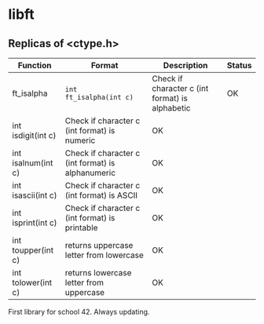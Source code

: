 # libft

## Replicas of <ctype.h>

Function | Format | Description | Status
--- | --- | --- | ---
ft_isalpha | `int	ft_isalpha(int c)` | Check if character c (int format) is alphabetic | OK
int	isdigit(int c) | Check if character c (int format) is numeric | OK
int	isalnum(int c) | Check if character c (int format) is alphanumeric | OK
int	isascii(int c) | Check if character c (int format) is ASCII | OK
int	isprint(int c) | Check if character c (int format) is printable | OK
int	toupper(int c) | returns uppercase letter from lowercase | OK
int	tolower(int c) | returns lowercase letter from uppercase | OK



First library for school 42. Always updating.
